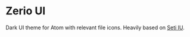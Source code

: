 # Zerio UI

Dark UI theme for Atom with relevant file icons. Heavily based on
[Seti IU](https://atom.io/themes/seti-ui).
